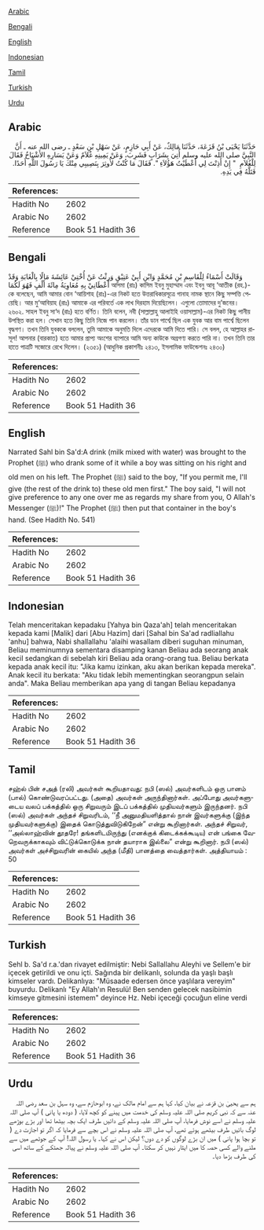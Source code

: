 [Arabic](#arabic)

[Bengali](#bengali)

[English](#english)

[Indonesian](#indonesian)

[Tamil](#tamil)

[Turkish](#turkish)

[Urdu](#urdu)

## Arabic


<div dir="rtl" lang="ar" style={{fontSize:'larger',backgroundColor:'#f8f9fa',padding:20}}>
حَدَّثَنَا يَحْيَى بْنُ قَزَعَةَ، حَدَّثَنَا مَالِكٌ، عَنْ أَبِي حَازِمٍ، عَنْ سَهْلِ بْنِ سَعْدٍ ـ رضى الله عنه ـ أَنَّ النَّبِيَّ صلى الله عليه وسلم أُتِيَ بِشَرَابٍ فَشَرِبَ، وَعَنْ يَمِينِهِ غُلاَمٌ وَعَنْ يَسَارِهِ الأَشْيَاخُ فَقَالَ لِلْغُلاَمِ ‏ "‏ إِنْ أَذِنْتَ لِي أَعْطَيْتُ هَؤُلاَءِ ‏"‏‏.‏ فَقَالَ مَا كُنْتُ لأُوثِرَ بِنَصِيبِي مِنْكَ يَا رَسُولَ اللَّهِ أَحَدًا‏.‏ فَتَلَّهُ فِي يَدِهِ‏.‏
</div>
<div style={{backgroundColor:'#f8f9fa',padding:20, marginBottom: 10}}><table> <thead> <tr> <th>References:</th> <th></th> </tr> </thead> <tbody><tr><td>Hadith No</td><td>2602</td></tr><tr><td>Arabic No</td><td>2602</td></tr><tr><td>Reference</td><td>Book 51 Hadith 36</td></tr></tbody></table></div>

## Bengali


<div dir="ltr" lang="bn" style={{fontSize:'larger',backgroundColor:'#f8f9fa',padding:20}}>
وَقَالَتْ أَسْمَاءُ لِلْقَاسِمِ بْنِ مُحَمَّدٍ وَابْنِ أَبِيْ عَتِيْقٍ وَرِثْتُ عَنْ أُخْتِيْ عَائِشَةَ مَالًا بِالْغَابَةِ وَقَدْ أَعْطَانِيْ بِهِ مُعَاوِيَةُ مِائَةَ أَلْفٍ فَهُوَ لَكُمَا আসমা (রাঃ) কাসিম ইবনু মুহাম্মাদ এবং ইবনু আবূ ‘আতীক (রহ.)-কে বলেছেন, আমি আমার বোন ‘আয়িশাহ (রাঃ)-এর নিকট হতে উত্তরাধিকারসূত্রে গানাহ নামক স্থানে কিছু সম্পত্তি পেয়েছি। আর মু‘আবিয়াহ (রাঃ) আমাকে এর পরিবর্তে এক লাখ দিরহাম দিয়েছিলেন। এগুলো তোমাদের দু’জনের। ২৬০২. সাহল ইবনু সা‘দ (রাঃ) হতে বর্ণিত। তিনি বলেন, নবী (সাল্লাল্লাহু আলাইহি ওয়াসাল্লাম)-এর নিকট কিছু পানীয় উপস্থিত করা হল। সেখান হতে কিছু তিনি নিজে পান করলেন। তাঁর ডান পার্শ্বে ছিল এক যুবক আর বাম পার্শ্বে ছিলেন বৃদ্ধগণ। তখন তিনি যুবককে বললেন, তুমি আমাকে অনুমতি দিলে এদেরকে আমি দিতে পারি। সে বলল, হে আল্লাহর রাসূল! আপনার (বারকাত) হতে আমার প্রাপ্য অংশের ব্যাপারে আমি অন্য কাউকে অগ্রগণ্য করতে পারি না। তখন তিনি তার হাতে পাত্রটি সজোরে রেখে দিলেন। (২৩৫১) (আধুনিক প্রকাশনীঃ ২৪১৩, ইসলামিক ফাউন্ডেশনঃ ২৪৩০)
</div>
<div style={{backgroundColor:'#f8f9fa',padding:20, marginBottom: 10}}><table> <thead> <tr> <th>References:</th> <th></th> </tr> </thead> <tbody><tr><td>Hadith No</td><td>2602</td></tr><tr><td>Arabic No</td><td>2602</td></tr><tr><td>Reference</td><td>Book 51 Hadith 36</td></tr></tbody></table></div>

## English


<div dir="ltr" lang="en" style={{fontSize:'larger',backgroundColor:'#f8f9fa',padding:20}}>
Narrated Sahl bin Sa'd:A drink (milk mixed with water) was brought to the Prophet (ﷺ) who drank some of it while a boy was sitting on his right and old men on his left. The Prophet (ﷺ) said to the boy, "If you permit me, I'll give (the rest of the drink to) these old men first." The boy said, "I will not give preference to any one over me as regards my share from you, O Allah's Messenger (ﷺ)!" The Prophet (ﷺ) then put that container in the boy's hand. (See Hadith No. 541)
</div>
<div style={{backgroundColor:'#f8f9fa',padding:20, marginBottom: 10}}><table> <thead> <tr> <th>References:</th> <th></th> </tr> </thead> <tbody><tr><td>Hadith No</td><td>2602</td></tr><tr><td>Arabic No</td><td>2602</td></tr><tr><td>Reference</td><td>Book 51 Hadith 36</td></tr></tbody></table></div>

## Indonesian


<div dir="ltr" lang="id" style={{fontSize:'larger',backgroundColor:'#f8f9fa',padding:20}}>
Telah menceritakan kepadaku [Yahya bin Qaza'ah] telah menceritakan kepada kami [Malik] dari [Abu Hazim] dari [Sahal bin Sa'ad radliallahu 'anhu] bahwa, Nabi shallallahu 'alaihi wasallam diberi suguhan minuman, Beliau meminumnya sementara disamping kanan Beliau ada seorang anak kecil sedangkan di sebelah kiri Beliau ada orang-orang tua. Beliau berkata kepada anak kecil itu: "Jika kamu izinkan, aku akan berikan kepada mereka". Anak kecil itu berkata: "Aku tidak lebih mementingkan seorangpun selain anda". Maka Beliau memberikan apa yang di tangan Beliau kepadanya
</div>
<div style={{backgroundColor:'#f8f9fa',padding:20, marginBottom: 10}}><table> <thead> <tr> <th>References:</th> <th></th> </tr> </thead> <tbody><tr><td>Hadith No</td><td>2602</td></tr><tr><td>Arabic No</td><td>2602</td></tr><tr><td>Reference</td><td>Book 51 Hadith 36</td></tr></tbody></table></div>

## Tamil


<div dir="ltr" lang="ta" style={{fontSize:'larger',backgroundColor:'#f8f9fa',padding:20}}>
சஹ்ல் பின் சஅத் (ரலி) அவர்கள் கூறியதாவது: நபி (ஸல்) அவர்களிடம் ஒரு பானம் (பால்) கொண்டுவரப்பட்டது. (அதை) அவர்கள் அருந்தினார்கள். அப்போது அவர்களுடைய வலப் பக்கத்தில் ஒரு சிறுவரும் இடப் பக்கத்தில் முதியவர்களும் இருந்தனர். நபி (ஸல்) அவர்கள் அந்தச் சிறுவரிடம், ‘‘நீ அனுமதியளித்தால் நான் இவர்களுக்கு (இந்த முதியவர்களுக்கு) இதைக் கொடுத்துவிடுகிறேன்” என்று கூறினார்கள். அந்தச் சிறுவர், ‘‘அல்லாஹ்வின் தூதரே! தங்களிடமிருந்து (எனக்குக் கிடைக்கக்கூடிய) என் பங்கை வேறெவருக்காகவும் விட்டுக்கொடுக்க நான் தயாராக இல்லை” என்று கூறினார். நபி (ஸல்) அவர்கள் அச்சிறுவரின் கையில் அந்த (மீதி) பானத்தை வைத்தார்கள். அத்தியாயம் : 50
</div>
<div style={{backgroundColor:'#f8f9fa',padding:20, marginBottom: 10}}><table> <thead> <tr> <th>References:</th> <th></th> </tr> </thead> <tbody><tr><td>Hadith No</td><td>2602</td></tr><tr><td>Arabic No</td><td>2602</td></tr><tr><td>Reference</td><td>Book 51 Hadith 36</td></tr></tbody></table></div>

## Turkish


<div dir="ltr" lang="tr" style={{fontSize:'larger',backgroundColor:'#f8f9fa',padding:20}}>
Sehl b. Sa'd r.a.'dan rivayet edilmiştir: Nebi Sallallahu Aleyhi ve Sellem'e bir içecek getirildi ve onu içti. Sağında bir delikanlı, solunda da yaşlı başlı kimseler vardı. Delikanlıya: "Müsaade edersen önce yaşlılara vereyim" buyurdu. Delikanlı "Ey Allah'ın Resulü! Ben senden gelecek nasibimin kimseye gitmesini istemem" deyince Hz. Nebi içeceği çocuğun eline verdi
</div>
<div style={{backgroundColor:'#f8f9fa',padding:20, marginBottom: 10}}><table> <thead> <tr> <th>References:</th> <th></th> </tr> </thead> <tbody><tr><td>Hadith No</td><td>2602</td></tr><tr><td>Arabic No</td><td>2602</td></tr><tr><td>Reference</td><td>Book 51 Hadith 36</td></tr></tbody></table></div>

## Urdu


<div dir="rtl" lang="ur" style={{fontSize:'larger',backgroundColor:'#f8f9fa',padding:20}}>
ہم سے یحییٰ بن قزعہ نے بیان کیا، کہا ہم سے امام مالک نے، وہ ابوحازم سے، وہ سہل بن سعد رضی اللہ عنہ سے کہ نبی کریم صلی اللہ علیہ وسلم کی خدمت میں پینے کو کچھ لایا، ( دودھ یا پانی ) آپ صلی اللہ علیہ وسلم نے اسے نوش فرمایا، آپ صلی اللہ علیہ وسلم کے دائیں طرف ایک بچہ بیٹھا تھا اور بڑے بوڑھے لوگ بائیں طرف بیٹھے ہوئے تھے، آپ صلی اللہ علیہ وسلم نے اس بچے سے فرمایا کہ اگر تو اجازت دے ( تو بچا ہوا پانی ) میں ان بڑے لوگوں کو دے دوں؟ لیکن اس نے کہا۔ یا رسول اللہ! آپ کے جوٹھے میں سے ملنے والے کسی حصہ کا میں ایثار نہیں کر سکتا۔ آپ صلی اللہ علیہ وسلم نے پیالہ جھٹکے کے ساتھ اسی کی طرف بڑھا دیا۔
</div>
<div style={{backgroundColor:'#f8f9fa',padding:20, marginBottom: 10}}><table> <thead> <tr> <th>References:</th> <th></th> </tr> </thead> <tbody><tr><td>Hadith No</td><td>2602</td></tr><tr><td>Arabic No</td><td>2602</td></tr><tr><td>Reference</td><td>Book 51 Hadith 36</td></tr></tbody></table></div>